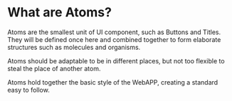 # What are Atoms?

Atoms are the smallest unit of UI component, such as Buttons and Titles.
They will be defined once here and combined together to form elaborate structures such as molecules and organisms.

Atoms should be adaptable to be in different places, but not too flexible to steal the place of another atom.


Atoms hold together the basic style of the WebAPP, creating a standard easy to follow. 